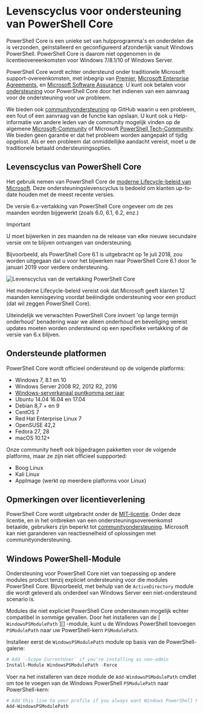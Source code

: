 # <a name="powershell-core-support-lifecycle"></a>Levenscyclus voor ondersteuning van PowerShell Core

PowerShell Core is een unieke set van hulpprogramma's en onderdelen die is verzonden, geïnstalleerd en geconfigureerd afzonderlijk vanuit Windows PowerShell.
PowerShell Core is daarom niet opgenomen in de licentieovereenkomsten voor Windows 7/8.1/10 of Windows Server.

PowerShell Core wordt echter ondersteund onder traditionele Microsoft support-overeenkomsten, met inbegrip van [Premier][], [Microsoft Enterprise Agreements][enterprise-agreement], en [Microsoft Software Assurance][assurance].
U kunt ook betalen voor [ondersteuning][] voor PowerShell Core door het indienen van een aanvraag voor de ondersteuning voor uw probleem.

We bieden ook [communityondersteuning][] op GitHub waarin u een probleem, een fout of een aanvraag van de functie kan opslaan.
U kunt ook u Help-informatie van andere leden van de community mogelijk vinden op de algemene [Microsoft-Community][] of Microsoft [PowerShell Tech-Community][].
We bieden geen garantie er dat het probleem worden aangepakt of tijdig opgelost.
Als er een probleem dat onmiddellijke aandacht vereist, moet u de traditionele betaald ondersteuningsopties.

## <a name="lifecycle-of-powershell-core"></a>Levenscyclus van PowerShell Core

Het gebruik nemen van PowerShell Core de [moderne Lifecycle-beleid van Microsoft][modern].
Deze ondersteuningslevenscyclus is bedoeld om klanten up-to-date houden met de meest recente versies.

De versie 6.x-vertakking van PowerShell Core ongeveer om de zes maanden worden bijgewerkt (zoals 6.0, 6.1, 6.2, enz.)

> [!IMPORTANT]
> U moet bijwerken in zes maanden na de release van elke nieuwe secundaire versie om te blijven ontvangen van ondersteuning.

Bijvoorbeeld, als PowerShell Core 6.1 is uitgebracht op 1e juli 2018, zou worden uitgegaan dat u voor het bijwerken naar PowerShell Core 6.1 door 1e januari 2019 voor verdere ondersteuning.

![Levenscyclus van de vertakking PowerShell Core][lifecycle-chart]

Het moderne Lifecycle-beleid vereist ook dat Microsoft geeft klanten 12 maanden kennisgeving voordat beëindigde ondersteuning voor een product (dat wil zeggen PowerShell Core).

Uiteindelijk we verwachten PowerShell Core invoert 'op lange termijn onderhoud' benadering waar we alleen onderhoud en beveiliging vereist updates moeten worden ondersteund op een specifieke vertakking of de versie van 6.x blijven.

## <a name="supported-platforms"></a>Ondersteunde platformen

PowerShell Core wordt officieel ondersteund op de volgende platforms:

* Windows 7, 8.1 en 10
* Windows Server 2008 R2, 2012 R2, 2016
* [Windows-serverkanaal puntkomma per jaar][semi-annual]
* Ubuntu 14.04 16.04 en 17.04
* Debian 8,7 + en 9
* CentOS 7
* Red Hat Enterprise Linux 7
* OpenSUSE 42,2
* Fedora 27, 28
* macOS 10.12+

Onze community heeft ook bijgedragen pakketten voor de volgende platforms, maar ze zijn niet officieel suppported:

* Boog Linux
* Kali Linux
* AppImage (werkt op meerdere platforms voor Linux)

## <a name="notes-on-licensing"></a>Opmerkingen over licentieverlening

PowerShell Core wordt uitgebracht onder de [MIT-licentie][].
Onder deze licentie, en in het ontbreken van een ondersteuningsovereenkomst betaalde, gebruikers zijn beperkt tot [communityondersteuning][].
Microsoft kan niet garanderen van reactiesnelheid of oplossingen met communityondersteuning.

## <a name="windows-powershell-module"></a>Windows PowerShell-Module

Ondersteuning voor PowerShell Core niet van toepassing op andere modules product tenzij expliciet ondersteuning voor die modules PowerShell Core.
Bijvoorbeeld, met behulp van de `ActiveDirectory` module die wordt geleverd als onderdeel van Windows Server een niet-ondersteund scenario is.

Modules die niet expliciet PowerShell Core ondersteunen mogelijk echter compatibel in sommige gevallen.
Door het installeren van de [ `WindowsPSModulePath` ][] -module, kunt u de Windows PowerShell toevoegen `PSModulePath` naar uw PowerShell-kern `PSModulePath`.

Installeer eerst de `WindowsPSModulePath` module op basis van de PowerShell-galerie:

```powershell
# Add `-Scope CurrentUser` if you're installing as non-admin
Install-Module WindowsPSModulePath -Force
```

Voer na het installeren van deze module de `Add-WindowsPSModulePath` cmdlet om toe te voegen van de Windows PowerShell `PSModulePath` naar PowerShell-kern:

```powershell
# Add this line to your profile if you always want Windows PowerShell PSModulePath
Add-WindowsPSModulePath
```

[Premier]: https://www.microsoft.com/en-us/microsoftservices/support.aspx
[enterprise-agreement]: https://www.microsoft.com/en-us/licensing/licensing-programs/enterprise.aspx
[assurance]: https://www.microsoft.com/en-us/licensing/licensing-programs/software-assurance-default.aspx
[communityondersteuning]: https://github.com/powershell/powershell/issues
[Microsoft-Community]: https://answers.microsoft.com/
[PowerShell Tech-Community]: https://techcommunity.microsoft.com/t5/PowerShell/ct-p/WindowsPowerShell
[ondersteuning]: https://support.microsoft.com/assistedsupportproducts
[modern]: https://support.microsoft.com/help/30881/modern-lifecycle-policy
[lifecycle-chart]: ./images/modern-lifecycle.png
[semi-annual]: https://docs.microsoft.com/windows-server/get-started/semi-annual-channel-overview
[MIT-licentie]: https://github.com/PowerShell/PowerShell/blob/master/LICENSE.txt
['WindowsPSModulePath']: https://www.powershellgallery.com/packages/WindowsPSModulePath/
